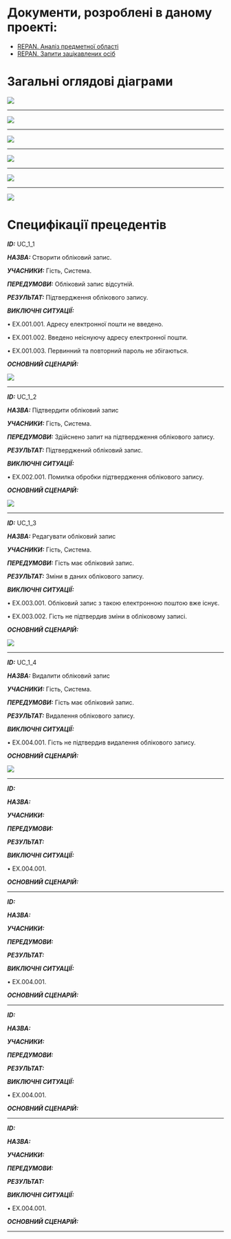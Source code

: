 # Документи, розроблені в даному проекті:
* [REPAN. Аналіз предметної області](https://github.com/KepAlex-404/ODB-Project-IV-91-t1/blob/master/docs/requirements/state-of-the-art.md)
* [REPAN. Запити зацікавлених осіб](https://github.com/KepAlex-404/ODB-Project-IV-91-t1/blob/master/docs/requirements/stakeholders-needs.md)

# Загальні оглядові діаграми
<a href="url"><img src="https://github.com/KepAlex-404/ODB-Project-IV-91-t1/blob/BRCH-2/docs/use%20cases/resources/obd_main_diagram_5.png"></a>
<hr>
<a href="url"><img src="https://github.com/KepAlex-404/ODB-Project-IV-91-t1/blob/BRCH-2/docs/use%20cases/resources/UC_1.png"></a>
<hr>
<a href="url"><img src="https://github.com/KepAlex-404/ODB-Project-IV-91-t1/blob/BRCH-2/docs/use%20cases/resources/UC_4.png"></a>
<hr>
<a href="url"><img src="https://github.com/KepAlex-404/ODB-Project-IV-91-t1/blob/BRCH-2/docs/use%20cases/resources/UC_9.png"></a>
<hr>
<a href="url"><img src="https://github.com/KepAlex-404/ODB-Project-IV-91-t1/blob/BRCH-2/docs/use%20cases/resources/UC_10.png"></a>
<hr>
<a href="url"><img src="https://github.com/KepAlex-404/ODB-Project-IV-91-t1/blob/BRCH-2/docs/use%20cases/resources/UC_13.png"></a>

# Cпецифікації прецедентів

***ID:*** UC_1_1

***НАЗВА:***  Створити обліковий запис.

***УЧАСНИКИ:***  Гість, Система.

***ПЕРЕДУМОВИ:***  Обліковий запис відсутній.

***РЕЗУЛЬТАТ:***  Підтвердження облікового запису.

***ВИКЛЮЧНІ СИТУАЦІЇ:***

•	EX.001.001. Адресу електронної пошти не введено.

•	EX.001.002. Введено неіснуючу адресу електронної пошти.

•	EX.001.003. Первинний та повторний пароль не збігаються.

***ОСНОВНИЙ СЦЕНАРІЙ:***

<a href="url"><img src="https://github.com/KepAlex-404/ODB-Project-IV-91-t1/blob/BRCH-2/docs/use%20cases/resources/UC1_1.PNG"></a>

<hr>

***ID:***  UC_1_2

***НАЗВА:*** Підтвердити обліковий запис

***УЧАСНИКИ:*** Гість, Система.

***ПЕРЕДУМОВИ:***  Здійснено запит на підтвердження облікового запису.

***РЕЗУЛЬТАТ:*** Підтверджений обліковий запис.

***ВИКЛЮЧНІ СИТУАЦІЇ:***

•	EX.002.001. Помилка обробки підтвердження облікового запису.

***ОСНОВНИЙ СЦЕНАРІЙ:***

<a href="url"><img src="https://github.com/KepAlex-404/ODB-Project-IV-91-t1/blob/BRCH-2/docs/use%20cases/resources/UC1_2.PNG"></a>

<hr>

***ID:***  UC_1_3

***НАЗВА:*** Редагувати обліковий запис

***УЧАСНИКИ:*** Гість, Система.

***ПЕРЕДУМОВИ:*** Гість має обліковий запис.

***РЕЗУЛЬТАТ:***  Зміни в даних облікового запису.

***ВИКЛЮЧНІ СИТУАЦІЇ:***

•	EX.003.001. Обліковий запис з такою електронною поштою вже існує.

•	EX.003.002. Гість не підтвердив зміни в обліковому записі.

***ОСНОВНИЙ СЦЕНАРІЙ:***

<a href="url"><img src="https://github.com/KepAlex-404/ODB-Project-IV-91-t1/blob/BRCH-2/docs/use%20cases/resources/UC1_3.PNG"></a>

<hr>

***ID:*** UC_1_4

***НАЗВА:*** Видалити обліковий запис

***УЧАСНИКИ:*** Гість, Система.

***ПЕРЕДУМОВИ:***  Гість має обліковий запис.

***РЕЗУЛЬТАТ:***  Видалення облікового запису.

***ВИКЛЮЧНІ СИТУАЦІЇ:***

•	EX.004.001. Гість не підтвердив видалення облікового запису.

***ОСНОВНИЙ СЦЕНАРІЙ:***

<a href="url"><img src="https://github.com/KepAlex-404/ODB-Project-IV-91-t1/blob/BRCH-2/docs/use%20cases/resources/UC1_4.PNG"></a>

<hr>

***ID:*** 

***НАЗВА:*** 

***УЧАСНИКИ:*** 

***ПЕРЕДУМОВИ:***  

***РЕЗУЛЬТАТ:***  

***ВИКЛЮЧНІ СИТУАЦІЇ:***

•	EX.004.001. 

***ОСНОВНИЙ СЦЕНАРІЙ:***
<hr>

***ID:*** 

***НАЗВА:*** 

***УЧАСНИКИ:*** 

***ПЕРЕДУМОВИ:***  

***РЕЗУЛЬТАТ:***  

***ВИКЛЮЧНІ СИТУАЦІЇ:***

•	EX.004.001. 

***ОСНОВНИЙ СЦЕНАРІЙ:***
<hr>

***ID:*** 

***НАЗВА:*** 

***УЧАСНИКИ:*** 

***ПЕРЕДУМОВИ:***  

***РЕЗУЛЬТАТ:***  

***ВИКЛЮЧНІ СИТУАЦІЇ:***

•	EX.004.001. 

***ОСНОВНИЙ СЦЕНАРІЙ:***
<hr>

***ID:*** 

***НАЗВА:*** 

***УЧАСНИКИ:*** 

***ПЕРЕДУМОВИ:***  

***РЕЗУЛЬТАТ:***  

***ВИКЛЮЧНІ СИТУАЦІЇ:***

•	EX.004.001. 

***ОСНОВНИЙ СЦЕНАРІЙ:***
<hr>
